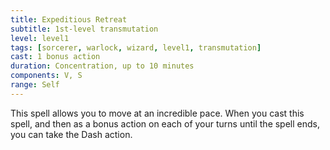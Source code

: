 ```yaml
---
title: Expeditious Retreat
subtitle: 1st-level transmutation
level: level1
tags: [sorcerer, warlock, wizard, level1, transmutation]
cast: 1 bonus action
duration: Concentration, up to 10 minutes
components: V, S
range: Self
---
```

This spell allows you to move at an incredible pace. When you cast this spell, and then as a bonus action on each of your turns until the spell ends, you can take the Dash action.